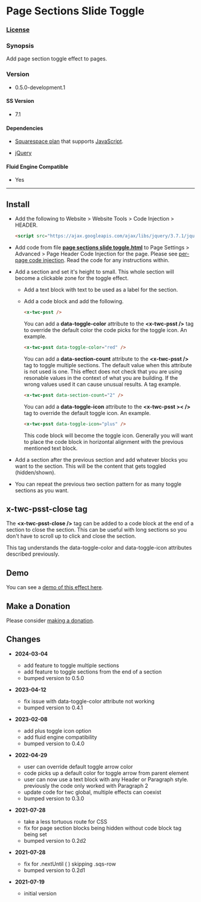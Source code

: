 # Page Sections Slide Toggle

### [License][1]

### Synopsis

Add page section toggle effect to pages.

### Version

  * 0.5.0-development.1

#### SS Version

  * 7.1

#### Dependencies

  * [Squarespace plan][2] that supports [JavaScript][3].
  
  * [jQuery][4]

#### Fluid Engine Compatible

  * Yes

---

## Install

* Add the following to Website > Website Tools > Code Injection > HEADER.
  
  ```html
  <script src="https://ajax.googleapis.com/ajax/libs/jquery/3.7.1/jquery.min.js"></script>
  ```
  
* Add code from file **[page sections slide toggle.html][5]** to Page Settings >
  Advanced > Page Header Code Injection for the page. Please see [per-page code
  injection][6]. Read the code for any instructions within.
  
* Add a section and set it's height to small. This whole section will become a
  clickable zone for the toggle effect.
  
  * Add a text block with text to be used as a label for the section.
  
  * Add a code block and add the following.
  
    ```html
    <x-twc-psst />
    ```
    
    You can add a **data-toggle-color** attribute to the **&lt;x-twc-psst
    /&gt;** tag to override the default color the code picks for the toggle
    icon. An example.
    
    ```html
    <x-twc-psst data-toggle-color="red" />
    ```
    
    You can add a **data-section-count** attribute to the **&lt;x-twc-psst
    /&gt;** tag to toggle multiple sections. The default value when this
    attribute is not used is one. This effect does not check that you are using
    resonable values in the context of what you are building. If the wrong
    values used it can cause unusual results. A tag example.
    
    ```html
    <x-twc-psst data-section-count="2" />
    ```
    
    You can add a **data-toggle-icon** attribute to the **&lt;x-twc-psst
    &gt;&lt; /&gt;** tag to override the default toggle icon. An
    example.
    
    ```html
    <x-twc-psst data-toggle-icon="plus" />
    ```
    
    This code block will become the toggle icon. Generally you will want to
    place the code block in horizontal alignment with the previous mentioned
    text block.
    
* Add a section after the previous section and add whatever blocks you want to
  the section. This will be the content that gets toggled (hidden/shown).
  
* You can repeat the previous two section pattern for as many toggle sections as
  you want.

## x-twc-psst-close tag

The **&lt;x-twc-psst-close /&gt;** tag can be added to a code block at the end
of a section to close the section. This can be useful with long sections so you
don't have to scroll up to click and close the section.

This tag understands the data-toggle-color and data-toggle-icon attributes
described previously.

## Demo

You can see a [demo of this effect here][7].

## Make a Donation

Please consider [making a donation][8].

## Changes

* **2024-03-04**

  * add feature to toggle multiple sections
  * add feature to toggle sections from the end of a section
  * bumped version to 0.5.0
  
* **2023-04-12**

  * fix issue with data-toggle-color attribute not working
  * bumped version to 0.4.1
  
* **2023-02-08**

  * add plus toggle icon option
  * add fluid engine compatibility
  * bumped version to 0.4.0
  
* **2022-04-29**

  * user can override default toggle arrow color
  * code picks up a default color for toggle arrow from parent element
  * user can now use a text block with any Header or Paragraph style. previously
    the code only worked with Paragraph 2
  * update code for twc global, multiple effects can coexist
  * bumped version to 0.3.0
  
* **2021-07-28**

  * take a less tortuous route for CSS
  * fix for page section blocks being hidden without code block tag being set
  * bumped version to 0.2d2
  
* **2021-07-28**

  * fix for .nextUntil ( ) skipping .sqs-row
  * bumped version to 0.2d1
  
* **2021-07-19**

  * initial version

[1]: https://github.com/tomsWebConsulting/twcsl/blob/main/LICENSE.txt#L1
[2]: https://www.squarespace.com/pricing
[3]: https://en.wikipedia.org/wiki/JavaScript
[4]: https://jquery.com/
[5]: page%20sections%20slide%20toggle.html#L1
[6]: https://support.squarespace.com/hc/en-us/articles/205815908-Using-code-injection#toc-per-page-code-injection
[7]: https://toms-web-consulting-demos.squarespace.com/page-sections-slide-toggle?password=twcdemos
[8]: https://github.com/tomsWebConsulting/twcsl#make-a-donation
